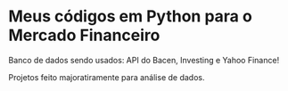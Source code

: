 # Meus códigos em Python para o Mercado Financeiro

Banco de dados sendo usados: API do Bacen, Investing e Yahoo Finance!

Projetos feito majoratiramente para análise de dados.
